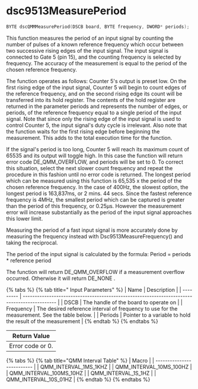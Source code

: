 # dsc9513MeasurePeriod

```c
BYTE dscQMMMeasurePeriod(DSCB board, BYTE frequency, DWORD* periods);
```

This function measures the period of an input signal by counting the number of pulses of a known reference frequency which occur between two successive rising edges of the input signal. The input signal is connected to Gate 5 (pin 15), and the counting frequency is selected by frequency. The accuracy of the measurement is equal to the period of the chosen reference frequency.

The function operates as follows: Counter 5's output is preset low. On the first rising edge of the input signal, Counter 5 will begin to count edges of the reference frequency, and on the second rising edge its count will be transferred into its hold register. The contents of the hold register are returned in the parameter periods and represents the number of edges, or periods, of the reference frequency equal to a single period of the input signal. Note that since only the rising edge of the input signal is used to control Counter 5, the input signal's duty cycle is irrelevant. Also note that the function waits for the first rising edge before beginning the measurement. This adds to the total execution time for the function.

If the signal's period is too long, Counter 5 will reach its maximum count of 65535 and its output will toggle high. In this case the function will return error code DE\_QMM\_OVERFLOW, and periods will be set to 0. To correct this situation, select the next slower count frequency and repeat the procedure in this fashion until no error code is returned. The longest period which can be measured using this function is 65,535 x the period of the chosen reference frequency. In the case of 400Hz, the slowest option, the longest period is 163,837ms, or 2 mins. 44 secs. Since the fastest reference frequency is 4MHz, the smallest period which can be captured is greater than the period of this frequency, or 0.25μs. However the measurement error will increase substantially as the period of the input signal approaches this lower limit.

Measuring the period of a fast input signal is more accurately done by measuring the frequency instead with Dsc9513MeasureFrequency() and taking the reciprocal.

The period of the input signal is calculated by the formula: Period = periods \* reference period

The function will return DE\_QMM\_OVERFLOW if a measurement overflow occurred. Otherwise it will return DE\_NONE .

{% tabs %}
{% tab title=" Input Parameters" %}
| Name      | Description                                                                                  |
| --------- | -------------------------------------------------------------------------------------------- |
| DSCB      | The handle of the board to operate on                                                        |
| Frequency | The desired reference interval of frequency to use for the measurement. See the table below. |
| Periods   | Pointer to a variable to hold the result of the measurement                                  |
{% endtab %}
{% endtabs %}

| Return Value     |
| ---------------- |
| Error code or 0. |

{% tabs %}
{% tab title="QMM Interval Table" %}
| Macro                      |
| -------------------------- |
| QMM\_INTERVAL\_1MS\_1KHZ   |
| QMM\_INTERVAL\_10MS\_100HZ |
| QMM\_INTERVAL\_100MS\_10HZ |
| QMM\_INTERVAL\_1S\_1HZ     |
| QMM\_INTERVAL\_10S\_01HZ   |
{% endtab %}
{% endtabs %}
